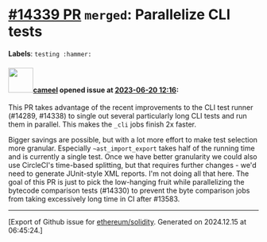 # [\#14339 PR](https://github.com/ethereum/solidity/pull/14339) `merged`: Parallelize CLI tests
**Labels**: `testing :hammer:`


#### <img src="https://avatars.githubusercontent.com/u/137030?v=4" width="50">[cameel](https://github.com/cameel) opened issue at [2023-06-20 12:16](https://github.com/ethereum/solidity/pull/14339):

This PR takes advantage of the recent improvements to the CLI test runner (#14289, #14338) to single out several particularly long CLI tests and run them in parallel. This makes the `_cli` jobs finish 2x faster.

Bigger savings are possible, but with a lot more effort to make test selection more granular. Especially `~ast_import_export` takes half of the running time and is currently a single test. Once we have better granularity we could also use CircleCI's time-based splitting, but that requires further changes - we'd need to generate JUnit-style XML reports. I'm not doing all that here. The goal of this PR is just to pick the low-hanging fruit while parallelizing the bytecode comparison tests (#14330) to prevent the byte comparison jobs from taking excessively long time in CI after #13583.




-------------------------------------------------------------------------------



[Export of Github issue for [ethereum/solidity](https://github.com/ethereum/solidity). Generated on 2024.12.15 at 06:45:24.]
